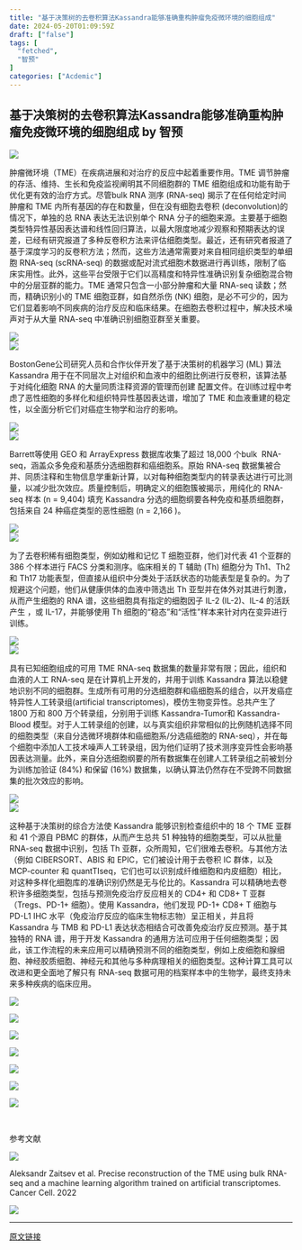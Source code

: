 ```yaml
---
title: "基于决策树的去卷积算法Kassandra能够准确重构肿瘤免疫微环境的细胞组成"
date: 2024-05-20T01:09:59Z
draft: ["false"]
tags: [
  "fetched",
  "智预"
]
categories: ["Acdemic"]
---
```

基于决策树的去卷积算法Kassandra能够准确重构肿瘤免疫微环境的细胞组成 by 智预
------
<div><section data-support="96编辑器" data-style-id="40221"><section><section><img data-ratio="0.9230769230769231" data-src="https://mmbiz.qpic.cn/mmbiz_png/Ljib4So7yuWiasWicEGxDtCMpF7diclJA7B8kdusR94iaGeic9f5xQ0acaLy7CRrxZo6U8fQxCx0dNMQ5lviaiadau1GBQ/640?wx_fmt=png" data-w="39" data-width="100%" src="https://mmbiz.qpic.cn/mmbiz_png/Ljib4So7yuWiasWicEGxDtCMpF7diclJA7B8kdusR94iaGeic9f5xQ0acaLy7CRrxZo6U8fQxCx0dNMQ5lviaiadau1GBQ/640?wx_fmt=png"></section><section><section><p><span>肿瘤微环境（TME）在疾病进展和对治疗的反应中起着重要作用。TME 调节肿瘤的存活、维持、生长和免疫监视阐明其不同细胞群的 TME 细胞组成和功能有助于优化更有效的治疗方式。尽管bulk RNA 测序 (RNA-seq) 揭示了在任何给定时间肿瘤和 TME 内所有基因的存在和数量，但在没有细胞去卷积 (deconvolution)的情况下，单独的总 RNA 表达无法识别单个 RNA 分子的细胞来源。主要基于细胞类型特异性基因表达谱和线性回归算法，以最大限度地减少观察和预期表达的误差，已经有研究报道了多种反卷积方法来评估细胞类型。最近，还有研究者报道了基于深度学习的反卷积方法；然而，这些方法通常需要对来自相同组织类型的单细胞 RNA-seq (scRNA-seq) 的数据或配对流式细胞术数据进行再训练，限制了临床实用性。此外，这些平台受限于它们以高精度和特异性准确识别复杂细胞混合物中的分层亚群的能力。TME 通常只包含一小部分肿瘤和大量 RNA-seq 读数；然而，精确识别小的 TME 细胞亚群，如自然杀伤 (NK) 细胞，是必不可少的，因为它们显着影响不同疾病的治疗反应和临床结果。在细胞去卷积过程中，解决技术噪声对于从大量 RNA-seq 中准确识别细胞亚群至关重要。</span></p></section></section><section><img data-ratio="0.4" data-src="https://mmbiz.qpic.cn/mmbiz_png/Ljib4So7yuWiasWicEGxDtCMpF7diclJA7B8ymCuUqWaBxPRylhOCpahhj2hl1NuqvFWmEIFtHYW4THyfncRLL69pg/640?wx_fmt=png" data-w="50" data-width="100%" src="https://mmbiz.qpic.cn/mmbiz_png/Ljib4So7yuWiasWicEGxDtCMpF7diclJA7B8ymCuUqWaBxPRylhOCpahhj2hl1NuqvFWmEIFtHYW4THyfncRLL69pg/640?wx_fmt=png"></section></section></section><section data-support="96编辑器" data-style-id="40221"><section><section><img data-ratio="0.9230769230769231" data-src="https://mmbiz.qpic.cn/mmbiz_png/Ljib4So7yuWiasWicEGxDtCMpF7diclJA7B8kdusR94iaGeic9f5xQ0acaLy7CRrxZo6U8fQxCx0dNMQ5lviaiadau1GBQ/640?wx_fmt=png" data-w="39" data-width="100%" src="https://mmbiz.qpic.cn/mmbiz_png/Ljib4So7yuWiasWicEGxDtCMpF7diclJA7B8kdusR94iaGeic9f5xQ0acaLy7CRrxZo6U8fQxCx0dNMQ5lviaiadau1GBQ/640?wx_fmt=png"></section><section><section><p><span>BostonGene公司研究人员和合作伙伴开发了基于决策树的机器学习 (ML) 算法 Kassandra 用于在不同层次上对组织和血液中的细胞比例进行反卷积，该算法基于对纯化细胞 RNA 的大量同质注释资源的管理而创建 配置文件。在训练过程中考虑了恶性细胞的多样化和组织特异性基因表达谱，增加了 TME 和血液重建的稳定性，以全面分析它们对癌症生物学和治疗的影响。</span></p></section></section><section><img data-ratio="0.4" data-src="https://mmbiz.qpic.cn/mmbiz_png/Ljib4So7yuWiasWicEGxDtCMpF7diclJA7B8ymCuUqWaBxPRylhOCpahhj2hl1NuqvFWmEIFtHYW4THyfncRLL69pg/640?wx_fmt=png" data-w="50" data-width="100%" src="https://mmbiz.qpic.cn/mmbiz_png/Ljib4So7yuWiasWicEGxDtCMpF7diclJA7B8ymCuUqWaBxPRylhOCpahhj2hl1NuqvFWmEIFtHYW4THyfncRLL69pg/640?wx_fmt=png"></section></section></section><section data-support="96编辑器" data-style-id="40221"><section><section><img data-ratio="0.9230769230769231" data-src="https://mmbiz.qpic.cn/mmbiz_png/Ljib4So7yuWiasWicEGxDtCMpF7diclJA7B8kdusR94iaGeic9f5xQ0acaLy7CRrxZo6U8fQxCx0dNMQ5lviaiadau1GBQ/640?wx_fmt=png" data-w="39" data-width="100%" src="https://mmbiz.qpic.cn/mmbiz_png/Ljib4So7yuWiasWicEGxDtCMpF7diclJA7B8kdusR94iaGeic9f5xQ0acaLy7CRrxZo6U8fQxCx0dNMQ5lviaiadau1GBQ/640?wx_fmt=png"></section><section><section><p><span>Barrett等使用 GEO 和 ArrayExpress 数据库收集了超过 18,000 个bulk  RNA-seq，涵盖众多免疫和基质分选细胞群和癌细胞系。原始 RNA-seq 数据集被合并、同质注释和生物信息学重新计算，以对每种细胞类型内的转录表达进行可比测量，以减少批次效应。质量控制后，明确定义的细胞簇被揭示，用纯化的 RNA-seq 样本 (n = 9,404) 填充 Kassandra 分选的细胞纲要各种免疫和基质细胞群，包括来自 24 种癌症类型的恶性细胞 (n = 2,166 )。</span></p></section></section><section><img data-ratio="0.4" data-src="https://mmbiz.qpic.cn/mmbiz_png/Ljib4So7yuWiasWicEGxDtCMpF7diclJA7B8ymCuUqWaBxPRylhOCpahhj2hl1NuqvFWmEIFtHYW4THyfncRLL69pg/640?wx_fmt=png" data-w="50" data-width="100%" src="https://mmbiz.qpic.cn/mmbiz_png/Ljib4So7yuWiasWicEGxDtCMpF7diclJA7B8ymCuUqWaBxPRylhOCpahhj2hl1NuqvFWmEIFtHYW4THyfncRLL69pg/640?wx_fmt=png"></section></section></section><section data-support="96编辑器" data-style-id="40221"><section><section><img data-ratio="0.9230769230769231" data-src="https://mmbiz.qpic.cn/mmbiz_png/Ljib4So7yuWiasWicEGxDtCMpF7diclJA7B8kdusR94iaGeic9f5xQ0acaLy7CRrxZo6U8fQxCx0dNMQ5lviaiadau1GBQ/640?wx_fmt=png" data-w="39" data-width="100%" src="https://mmbiz.qpic.cn/mmbiz_png/Ljib4So7yuWiasWicEGxDtCMpF7diclJA7B8kdusR94iaGeic9f5xQ0acaLy7CRrxZo6U8fQxCx0dNMQ5lviaiadau1GBQ/640?wx_fmt=png"></section><section><section><p><span>为了去卷积稀有细胞类型，例如幼稚和记忆 T 细胞亚群，他们对代表 41 个亚群的 386 个样本进行 FACS 分类和测序。临床相关的 T 辅助 (Th) 细胞分为 Th1、Th2 和 Th17 功能表型，但直接从组织中分类处于活跃状态的功能表型是复杂的。为了规避这个问题，他们从健康供体的血液中筛选出 Th 亚型并在体外对其进行刺激，从而产生细胞的 RNA 谱，这些细胞具有指定的细胞因子 IL-2 (IL-2)、IL-4 的活跃产生 ，或 IL-17，并能够使用 Th 细胞的“稳态”和“活性”样本来针对内在变异进行训练。</span></p></section></section><section><img data-ratio="0.4" data-src="https://mmbiz.qpic.cn/mmbiz_png/Ljib4So7yuWiasWicEGxDtCMpF7diclJA7B8ymCuUqWaBxPRylhOCpahhj2hl1NuqvFWmEIFtHYW4THyfncRLL69pg/640?wx_fmt=png" data-w="50" data-width="100%" src="https://mmbiz.qpic.cn/mmbiz_png/Ljib4So7yuWiasWicEGxDtCMpF7diclJA7B8ymCuUqWaBxPRylhOCpahhj2hl1NuqvFWmEIFtHYW4THyfncRLL69pg/640?wx_fmt=png"></section></section></section><section data-support="96编辑器" data-style-id="40221"><section><section><img data-ratio="0.9230769230769231" data-src="https://mmbiz.qpic.cn/mmbiz_png/Ljib4So7yuWiasWicEGxDtCMpF7diclJA7B8kdusR94iaGeic9f5xQ0acaLy7CRrxZo6U8fQxCx0dNMQ5lviaiadau1GBQ/640?wx_fmt=png" data-w="39" data-width="100%" src="https://mmbiz.qpic.cn/mmbiz_png/Ljib4So7yuWiasWicEGxDtCMpF7diclJA7B8kdusR94iaGeic9f5xQ0acaLy7CRrxZo6U8fQxCx0dNMQ5lviaiadau1GBQ/640?wx_fmt=png"></section><section><section><p><span>具有已知细胞组成的可用 TME RNA-seq 数据集的数量非常有限；因此，组织和血液的人工 RNA-seq 是在计算机上开发的，并用于训练 Kassandra 算法以稳健地识别不同的细胞群。生成所有可用的分选细胞群和癌细胞系的组合，以开发癌症特异性人工转录组(artificial transcriptomes)，模仿生物变异性。总共产生了 1800 万和 800 万个转录组，分别用于训练 Kassandra-Tumor和 Kassandra-Blood 模型。对于人工转录组的创建，以与真实组织非常相似的比例随机选择不同的细胞类型（来自分选微环境群体和癌细胞系/分选癌细胞的 RNA-seq），并在每个细胞中添加人工技术噪声人工转录组，因为他们证明了技术测序变异性会影响基因表达测量。此外，来自分选细胞纲要的所有数据集在创建人工转录组之前被划分为训练加验证 (84%) 和保留 (16%) 数据集，以确认算法仍然存在不受跨不同数据集的批次效应的影响。</span></p></section></section><section><img data-ratio="0.4" data-src="https://mmbiz.qpic.cn/mmbiz_png/Ljib4So7yuWiasWicEGxDtCMpF7diclJA7B8ymCuUqWaBxPRylhOCpahhj2hl1NuqvFWmEIFtHYW4THyfncRLL69pg/640?wx_fmt=png" data-w="50" data-width="100%" src="https://mmbiz.qpic.cn/mmbiz_png/Ljib4So7yuWiasWicEGxDtCMpF7diclJA7B8ymCuUqWaBxPRylhOCpahhj2hl1NuqvFWmEIFtHYW4THyfncRLL69pg/640?wx_fmt=png"></section></section></section><section data-support="96编辑器" data-style-id="40221"><section><section><img data-ratio="0.9230769230769231" data-src="https://mmbiz.qpic.cn/mmbiz_png/Ljib4So7yuWiasWicEGxDtCMpF7diclJA7B8kdusR94iaGeic9f5xQ0acaLy7CRrxZo6U8fQxCx0dNMQ5lviaiadau1GBQ/640?wx_fmt=png" data-w="39" data-width="100%" src="https://mmbiz.qpic.cn/mmbiz_png/Ljib4So7yuWiasWicEGxDtCMpF7diclJA7B8kdusR94iaGeic9f5xQ0acaLy7CRrxZo6U8fQxCx0dNMQ5lviaiadau1GBQ/640?wx_fmt=png"></section><section><section><p><span>这种基于决策树的综合方法使 Kassandra 能够识别检查组织中的 18 个 TME 亚群和 41 个源自 PBMC 的群体，从而产生总共 51 种独特的细胞类型，可以从批量 RNA-seq 数据中识别，包括 Th 亚群，众所周知，它们很难去卷积。与其他方法（例如 CIBERSORT、ABIS 和 EPIC，它们被设计用于去卷积 IC 群体，以及 MCP-counter 和 quantTIseq，它们也可以识别成纤维细胞和内皮细胞）相比，对这种多样化细胞库的准确识别仍然是无与伦比的。Kassandra 可以精确地去卷积许多细胞类型，包括与预测免疫治疗反应相关的 CD4+ 和 CD8+ T 亚群（Tregs、PD-1+ 细胞）。使用 Kassandra，他们发现 PD-1+ CD8+ T 细胞与 PD-L1 IHC 水平（免疫治疗反应的临床生物标志物）呈正相关，并且将 Kassandra 与 TMB 和 PD-L1 表达状态相结合可改善免疫治疗反应预测。基于其独特的 RNA 谱，用于开发 Kassandra 的通用方法可应用于任何细胞类型；因此，该工作流程的未来应用可以精确预测不同的细胞类型，例如上皮细胞和腺细胞、神经胶质细胞、神经元和其他与多种病理相关的细胞类型。这种计算工具可以改进和更全面地了解只有 RNA-seq 数据可用的档案样本中的生物学，最终支持未来多种疾病的临床应用。</span></p></section></section><section><img data-ratio="0.4" data-src="https://mmbiz.qpic.cn/mmbiz_png/Ljib4So7yuWiasWicEGxDtCMpF7diclJA7B8ymCuUqWaBxPRylhOCpahhj2hl1NuqvFWmEIFtHYW4THyfncRLL69pg/640?wx_fmt=png" data-w="50" data-width="100%" src="https://mmbiz.qpic.cn/mmbiz_png/Ljib4So7yuWiasWicEGxDtCMpF7diclJA7B8ymCuUqWaBxPRylhOCpahhj2hl1NuqvFWmEIFtHYW4THyfncRLL69pg/640?wx_fmt=png"></section></section></section><section><p><img data-ratio="1.042128603104213" data-src="https://mmbiz.qpic.cn/mmbiz_png/YGsSM7rAEzag44jibyXPQcldicJSRM9iajqp0sCrAVoYWBor1onuwArdIONibZLibbxFEUmobvUGfA6ib4QtrlASaDpQ/640?wx_fmt=png" data-type="png" data-w="902" src="https://mmbiz.qpic.cn/mmbiz_png/YGsSM7rAEzag44jibyXPQcldicJSRM9iajqp0sCrAVoYWBor1onuwArdIONibZLibbxFEUmobvUGfA6ib4QtrlASaDpQ/640?wx_fmt=png"><br></p><p><img data-ratio="0.8059866962305987" data-src="https://mmbiz.qpic.cn/mmbiz_png/YGsSM7rAEzag44jibyXPQcldicJSRM9iajqz3AS54V2UZOBwUTVrj07MC9pXOq84LHonunx0tcY2YVY6Neasy8GAw/640?wx_fmt=png" data-type="png" data-w="902" src="https://mmbiz.qpic.cn/mmbiz_png/YGsSM7rAEzag44jibyXPQcldicJSRM9iajqz3AS54V2UZOBwUTVrj07MC9pXOq84LHonunx0tcY2YVY6Neasy8GAw/640?wx_fmt=png"><br></p><p><img data-ratio="1.1984478935698448" data-src="https://mmbiz.qpic.cn/mmbiz_png/YGsSM7rAEzag44jibyXPQcldicJSRM9iajqOKNYibYiaNVk8F6NAFyIDOia0DesqSvGggbhaXfSSjKo3VLiadECmgBEDA/640?wx_fmt=png" data-type="png" data-w="902" src="https://mmbiz.qpic.cn/mmbiz_png/YGsSM7rAEzag44jibyXPQcldicJSRM9iajqOKNYibYiaNVk8F6NAFyIDOia0DesqSvGggbhaXfSSjKo3VLiadECmgBEDA/640?wx_fmt=png"><br></p><p><img data-ratio="0.9368070953436807" data-src="https://mmbiz.qpic.cn/mmbiz_png/YGsSM7rAEzag44jibyXPQcldicJSRM9iajqT9kslJTlfrsbia1KZBI4bjSyeZgJIIUrUicpt1ak1SZ3QEfh18C8HsVg/640?wx_fmt=png" data-type="png" data-w="902" src="https://mmbiz.qpic.cn/mmbiz_png/YGsSM7rAEzag44jibyXPQcldicJSRM9iajqT9kslJTlfrsbia1KZBI4bjSyeZgJIIUrUicpt1ak1SZ3QEfh18C8HsVg/640?wx_fmt=png"><br></p><p><img data-ratio="1.2017738359201773" data-src="https://mmbiz.qpic.cn/mmbiz_png/YGsSM7rAEzag44jibyXPQcldicJSRM9iajqefEUpOzw6xexyUdHSPDPDPYbHw0HvkPIhIbYyc64mnr1LwAb1rOCYQ/640?wx_fmt=png" data-type="png" data-w="902" src="https://mmbiz.qpic.cn/mmbiz_png/YGsSM7rAEzag44jibyXPQcldicJSRM9iajqefEUpOzw6xexyUdHSPDPDPYbHw0HvkPIhIbYyc64mnr1LwAb1rOCYQ/640?wx_fmt=png"><br></p><p><img data-ratio="0.9611973392461197" data-src="https://mmbiz.qpic.cn/mmbiz_png/YGsSM7rAEzag44jibyXPQcldicJSRM9iajqlbIkdyF3IbyhniaocbVZWPoHkib34tl1oRAcqpZgypwZFIW7AKdyaPeg/640?wx_fmt=png" data-type="png" data-w="902" src="https://mmbiz.qpic.cn/mmbiz_png/YGsSM7rAEzag44jibyXPQcldicJSRM9iajqlbIkdyF3IbyhniaocbVZWPoHkib34tl1oRAcqpZgypwZFIW7AKdyaPeg/640?wx_fmt=png"></p><section data-support="96编辑器" data-style-id="40220"><section><section><section><section><section><section><section><section><p><strong>  </strong></p></section><section><p><span>参考文献</span></p></section></section></section></section></section></section><section><img data-ratio="1" data-src="https://mmbiz.qpic.cn/mmbiz_png/Ljib4So7yuWiasWicEGxDtCMpF7diclJA7B8Mqpgac6omcLJcMAxDvMiam94JQJ1JqMiczvvvzJHDR1PCicSjwRo13AEg/640?wx_fmt=png" data-w="37" data-width="100%" src="https://mmbiz.qpic.cn/mmbiz_png/Ljib4So7yuWiasWicEGxDtCMpF7diclJA7B8Mqpgac6omcLJcMAxDvMiam94JQJ1JqMiczvvvzJHDR1PCicSjwRo13AEg/640?wx_fmt=png"></section></section><section><section><p><span>Aleksandr Zaitsev et al. Precise reconstruction of the TME using bulk RNA-seq and a machine learning algorithm trained on artificial transcriptomes. Cancer Cell. 2022</span></p></section></section><section><img data-ratio="0.4" data-src="https://mmbiz.qpic.cn/mmbiz_png/Ljib4So7yuWiasWicEGxDtCMpF7diclJA7B8ymCuUqWaBxPRylhOCpahhj2hl1NuqvFWmEIFtHYW4THyfncRLL69pg/640?wx_fmt=png" data-w="50" data-width="100%" src="https://mmbiz.qpic.cn/mmbiz_png/Ljib4So7yuWiasWicEGxDtCMpF7diclJA7B8ymCuUqWaBxPRylhOCpahhj2hl1NuqvFWmEIFtHYW4THyfncRLL69pg/640?wx_fmt=png"></section></section></section></section></div>  
<hr>
<a href="https://mp.weixin.qq.com/s/RfWhwa4BvbIQp58B7uW7Gw",target="_blank" rel="noopener noreferrer">原文链接</a>
